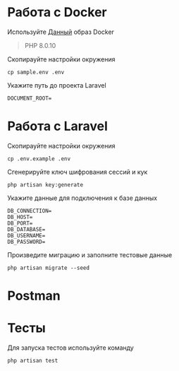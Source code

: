 # Работа с Docker

Используйте [Данный](https://github.com/AlexandrFiner/docker-compose-lamp) образ Docker

> PHP 8.0.10

Скопирауйте настройки окружения

``cp sample.env .env``

Укажите путь до проекта Laravel 

``DOCUMENT_ROOT=``

# Работа с Laravel

Скопирауйте настройки окружения

`` cp .env.example .env ``

Сгенерируйте ключ шифрования сессий и кук

`` php artisan key:generate ``

Укажите данные для подключения к базе данных

````
DB_CONNECTION=
DB_HOST=
DB_PORT=
DB_DATABASE=
DB_USERNAME=
DB_PASSWORD=
````

Произведите миграцию и заполните тестовые данные

`` php artisan migrate --seed ``

# Postman

# Тесты

Для запуска тестов используйте команду

`` php artisan test ``
